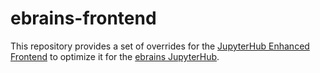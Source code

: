 # ebrains-frontend

This repository provides a set of overrides for the [JupyterHub Enhanced Frontend](https://github.com/jsc-jupyter/base-frontend) to optimize it for the [ebrains JupyterHub](https://twin.ebrains.eu). 
